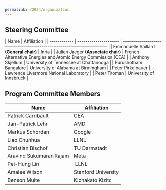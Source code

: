 ```yaml
---
permalink: /2024/organization
---
```


<p></p>
<p></p>

## Steering Committee





| Name                  | Affiliation                                                            |
| ------------ | --------------------- | ---------------------------------------------------------------------- |
| Emmanuelle Saillard **(General chair)**  | Inria                                                |
| Julien Jaeger **(Associate chair)**       | French Alternative Energies and Atomic Energy Commission (CEA)         |
| Anthony Skjellum     | University of Tennessee at Chattanooga |
| Purushotham Bangalore | University of Alabama at Birmingham |
| Peter Pirkelbauer	| Lawrence Livermore National Laboratory |
| Peter Thoman		| University of Innsbruck		|



## Program Committee Members



| Name                    | Affiliation                                     |
| ---------------------- | ----------------------------------------------- |
| Patrick Carribault      |  CEA                                            |
| Jan-Patrick Lehr	  | AMD						    |
| Markus Schordan	  | Google					    |
| Liao Chunhua 		  | LLNL					    |
| Christian Bischof       |  TU Darmstadt                                   |
| Aravind Sukumaran Rajam | Meta					    |
| Pei-Hung Lin	          | LLNL					    |
| Amalee Wilson		  | Stanford University				    |
| Benson Muite	          | Kichakato Kizito				    |



<!--
| Christina Peterson      |  University of Central Florida                  |

| Joachim Protze          |  RWTH Aachen University                         |

| Prema Soundararajan     |  University of Alabama at Birmingham            |

| Christian Bischof       |  TU Darmstadt                                   |
-->
